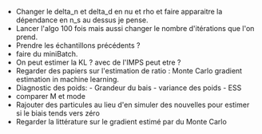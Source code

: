- Changer le delta_n et delta_d en nu et rho et faire apparaitre la dépendance en n_s au dessus je pense. 
- Lancer l'algo 100 fois mais aussi changer le nombre d'itérations que l'on prend. 
- Prendre les échantillons précédents ? 
- faire du miniBatch. 
- On peut estimer la KL ? avec de l'IMPS peut etre ? 
- Regarder des papiers sur l'estimation de ratio : Monte Carlo gradient estimation in machine learning. 
- Diagnostic des poids: 
								- Grandeur du bais
								- variance des poids 
								- ESS 
- comparer M et mode
- Rajouter des particules au lieu d'en simuler des nouvelles pour estimer si le biais tends vers zéro 
- Regarder la littérature sur le gradient estimé par du Monte Carlo

